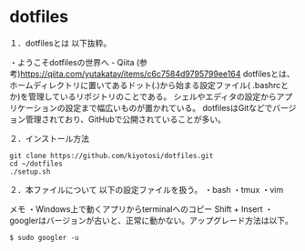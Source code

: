 # dotfiles

１．dotfilesとは
  以下抜粋。

・ようこそdotfilesの世界へ - Qiita
  (参考)https://qiita.com/yutakatay/items/c6c7584d9795799ee164
  dotfilesとは、ホームディレクトリに置いてあるドット(.)から始まる設定ファイル(
  .bashrcとか)を管理しているリポジトリのことである。
  シェルやエディタの設定からアプリケーションの設定まで幅広いものが置かれている。
  dotfilesはGitなどでバージョン管理されており、GitHubで公開されていることが多い。

２．インストール方法
~~~cd ~
git clone https://github.com/kiyotosi/dotfiles.git
cd ~/dotfiles
./setup.sh
~~~
２．本ファイルについて
以下の設定ファイルを扱う。
・bash
・tmux
・vim

メモ
・Windows上で動くアプリからterminalへのコピー Shift + Insert
・googlerはバージョンが古いと、正常に動かない。アップグレード方法は以下。
~~~
$ sudo googler -u
~~~
